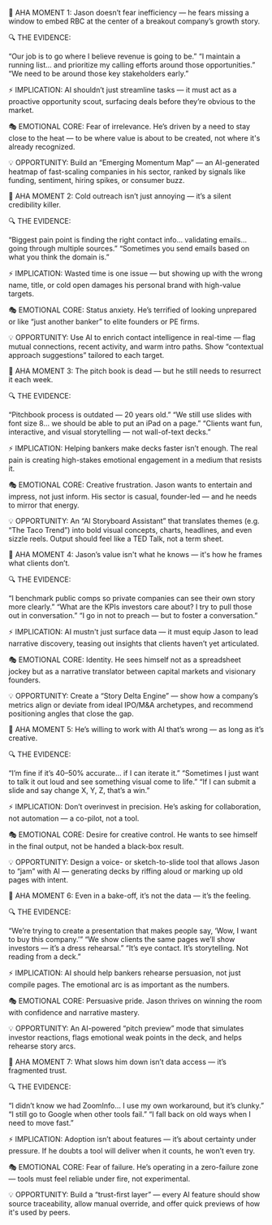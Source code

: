 :dart: AHA MOMENT 1:
Jason doesn’t fear inefficiency — he fears missing a window to embed RBC at the center of a breakout company’s growth story.

:mag: THE EVIDENCE:

“Our job is to go where I believe revenue is going to be.”
“I maintain a running list… and prioritize my calling efforts around those opportunities.”
“We need to be around those key stakeholders early.”

:zap: IMPLICATION:
AI shouldn’t just streamline tasks — it must act as a proactive opportunity scout, surfacing deals before they’re obvious to the market.

:performing_arts: EMOTIONAL CORE:
Fear of irrelevance. He’s driven by a need to stay close to the heat — to be where value is about to be created, not where it's already recognized.

:bulb: OPPORTUNITY:
Build an “Emerging Momentum Map” — an AI-generated heatmap of fast-scaling companies in his sector, ranked by signals like funding, sentiment, hiring spikes, or consumer buzz.

:dart: AHA MOMENT 2:
Cold outreach isn’t just annoying — it’s a silent credibility killer.

:mag: THE EVIDENCE:

“Biggest pain point is finding the right contact info… validating emails... going through multiple sources.”
“Sometimes you send emails based on what you think the domain is.”

:zap: IMPLICATION:
Wasted time is one issue — but showing up with the wrong name, title, or cold open damages his personal brand with high-value targets.

:performing_arts: EMOTIONAL CORE:
Status anxiety. He’s terrified of looking unprepared or like “just another banker” to elite founders or PE firms.

:bulb: OPPORTUNITY:
Use AI to enrich contact intelligence in real-time — flag mutual connections, recent activity, and warm intro paths. Show “contextual approach suggestions” tailored to each target.

:dart: AHA MOMENT 3:
The pitch book is dead — but he still needs to resurrect it each week.

:mag: THE EVIDENCE:

“Pitchbook process is outdated — 20 years old.”
“We still use slides with font size 8… we should be able to put an iPad on a page.”
“Clients want fun, interactive, and visual storytelling — not wall-of-text decks.”

:zap: IMPLICATION:
Helping bankers make decks faster isn’t enough. The real pain is creating high-stakes emotional engagement in a medium that resists it.

:performing_arts: EMOTIONAL CORE:
Creative frustration. Jason wants to entertain and impress, not just inform. His sector is casual, founder-led — and he needs to mirror that energy.

:bulb: OPPORTUNITY:
An “AI Storyboard Assistant” that translates themes (e.g. “The Taco Trend”) into bold visual concepts, charts, headlines, and even sizzle reels. Output should feel like a TED Talk, not a term sheet.

:dart: AHA MOMENT 4:
Jason’s value isn't what he knows — it's how he frames what clients don’t.

:mag: THE EVIDENCE:

“I benchmark public comps so private companies can see their own story more clearly.”
“What are the KPIs investors care about? I try to pull those out in conversation.”
“I go in not to preach — but to foster a conversation.”

:zap: IMPLICATION:
AI mustn't just surface data — it must equip Jason to lead narrative discovery, teasing out insights that clients haven’t yet articulated.

:performing_arts: EMOTIONAL CORE:
Identity. He sees himself not as a spreadsheet jockey but as a narrative translator between capital markets and visionary founders.

:bulb: OPPORTUNITY:
Create a “Story Delta Engine” — show how a company’s metrics align or deviate from ideal IPO/M&A archetypes, and recommend positioning angles that close the gap.

:dart: AHA MOMENT 5:
He’s willing to work with AI that’s wrong — as long as it’s creative.

:mag: THE EVIDENCE:

“I’m fine if it’s 40–50% accurate... if I can iterate it.”
“Sometimes I just want to talk it out loud and see something visual come to life.”
“If I can submit a slide and say change X, Y, Z, that’s a win.”

:zap: IMPLICATION:
Don’t overinvest in precision. He’s asking for collaboration, not automation — a co-pilot, not a tool.

:performing_arts: EMOTIONAL CORE:
Desire for creative control. He wants to see himself in the final output, not be handed a black-box result.

:bulb: OPPORTUNITY:
Design a voice- or sketch-to-slide tool that allows Jason to “jam” with AI — generating decks by riffing aloud or marking up old pages with intent.

:dart: AHA MOMENT 6:
Even in a bake-off, it’s not the data — it’s the feeling.

:mag: THE EVIDENCE:

“We’re trying to create a presentation that makes people say, ‘Wow, I want to buy this company.’”
“We show clients the same pages we’ll show investors — it’s a dress rehearsal.”
“It’s eye contact. It’s storytelling. Not reading from a deck.”

:zap: IMPLICATION:
AI should help bankers rehearse persuasion, not just compile pages. The emotional arc is as important as the numbers.

:performing_arts: EMOTIONAL CORE:
Persuasive pride. Jason thrives on winning the room with confidence and narrative mastery.

:bulb: OPPORTUNITY:
An AI-powered “pitch preview” mode that simulates investor reactions, flags emotional weak points in the deck, and helps rehearse story arcs.

:dart: AHA MOMENT 7:
What slows him down isn’t data access — it’s fragmented trust.

:mag: THE EVIDENCE:

“I didn’t know we had ZoomInfo… I use my own workaround, but it’s clunky.”
“I still go to Google when other tools fail.”
“I fall back on old ways when I need to move fast.”

:zap: IMPLICATION:
Adoption isn’t about features — it’s about certainty under pressure. If he doubts a tool will deliver when it counts, he won’t even try.

:performing_arts: EMOTIONAL CORE:
Fear of failure. He’s operating in a zero-failure zone — tools must feel reliable under fire, not experimental.

:bulb: OPPORTUNITY:
Build a “trust-first layer” — every AI feature should show source traceability, allow manual override, and offer quick previews of how it's used by peers.

